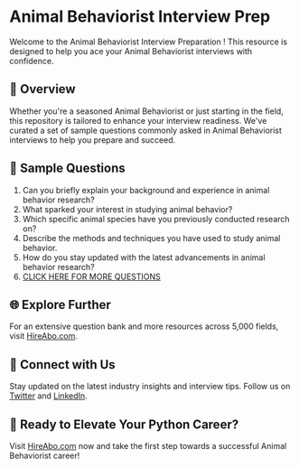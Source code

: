 # Animal Behaviorist Interview Prep

Welcome to the Animal Behaviorist Interview Preparation ! This resource is designed to help you ace your Animal Behaviorist interviews with confidence.

## 🚀 Overview

Whether you're a seasoned Animal Behaviorist or just starting in the field, this repository is tailored to enhance your interview readiness. We've curated a set of sample questions commonly asked in Animal Behaviorist interviews to help you prepare and succeed.

## 📝 Sample Questions

1. Can you briefly explain your background and experience in animal behavior research?
2. What sparked your interest in studying animal behavior?
3. Which specific animal species have you previously conducted research on?
4. Describe the methods and techniques you have used to study animal behavior.
5. How do you stay updated with the latest advancements in animal behavior research?
6. [CLICK HERE FOR MORE QUESTIONS](https://hireabo.com/job/5_1_46/Animal%20Behaviorist)

## 🌐 Explore Further

For an extensive question bank and more resources across 5,000 fields, visit [HireAbo.com](https://www.hireabo.com).

## 📱 Connect with Us

Stay updated on the latest industry insights and interview tips. Follow us on [Twitter](https://twitter.com/hireabo) and [LinkedIn](https://www.linkedin.com/in/hire-abo-3609972a8/).

## 🚀 Ready to Elevate Your Python Career?

Visit [HireAbo.com](https://www.hireabo.com) now and take the first step towards a successful Animal Behaviorist career!